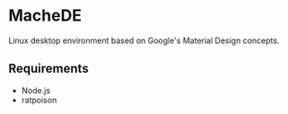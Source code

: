 # MacheDE
Linux desktop environment based on Google's Material Design concepts.

## Requirements
- Node.js
- ratpoison
